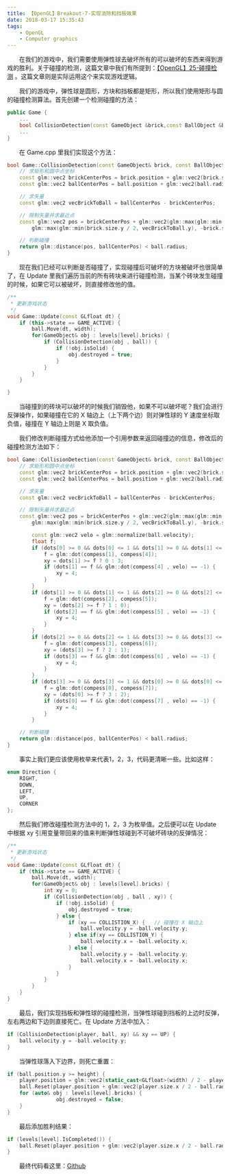 ```yaml
---
title: 【OpenGL】Breakout-7-实现消除和挡板效果
date: 2018-03-17 15:35:43
tags:
	- OpenGL
	- Computer graphics
---
```


&emsp;&emsp;在我们的游戏中，我们需要使用弹性球去破坏所有的可以破坏的东西来得到游戏的胜利。关于碰撞的检测，这篇文章中我们有所提到：[【OpenGL】25-碰撞检测](https://blog.ksgin.com/2018/03/17/【opengl】25-碰撞检测/)  。这篇文章则是实际运用这个来实现游戏逻辑。

<!--more-->

&emsp;&emsp;我们的游戏中，弹性球是圆形，方块和挡板都是矩形，所以我们使用矩形与圆的碰撞检测算法。首先创建一个检测碰撞的方法：

```c++
public Game {
    ...
    bool CollisionDetection(const GameObject &brick,const BallObject &ball) const;
    ...
}
```

&emsp;&emsp;在 Game.cpp 里我们实现这个方法：

```c++
bool Game::CollisionDetection(const GameObject& brick, const BallObject& ball) const {
	// 求矩形和圆中点坐标
	const glm::vec2 brickCenterPos = brick.position + glm::vec2(brick.size.x / 2.0, brick.size.y / 2.0);
	const glm::vec2 ballCenterPos = ball.position + glm::vec2(ball.radius / 2);

	// 求矢量
	const glm::vec2 vecBrickToBall = ballCenterPos - brickCenterPos;

	// 限制矢量并求最近点
	const glm::vec2 pos = brickCenterPos + glm::vec2(glm::max(glm::min(brick.size.x / 2, vecBrickToBall.x), -brick.size.x / 2),
		glm::max(glm::min(brick.size.y / 2, vecBrickToBall.y), -brick.size.y / 2));

	// 判断碰撞
	return glm::distance(pos, ballCenterPos) < ball.radius;
}
```

&emsp;&emsp;现在我们已经可以判断是否碰撞了，实现碰撞后可破坏的方块被破坏也很简单了，在 Update 里我们遍历当前的所有砖块来进行碰撞检测，当某个砖块发生碰撞的时候，如果它可以被破坏，则直接修改他的值。

```c++
/**
 * 更新游戏状态
 */
void Game::Update(const GLfloat dt) {
	if (this->state == GAME_ACTIVE) {
		ball.Move(dt, width);
		for(GameObject& obj : levels[level].bricks) {
			if (CollisionDetection(obj , ball)) {
				if (!obj.isSolid) {
					obj.destroyed = true;
				}
			}
		}
	}

}
```

&emsp;&emsp;当碰撞到的砖块可以破坏的时候我们销毁他，如果不可以破坏呢？我们会进行反弹操作，如果碰撞在它的 X 轴边上（上下两个边）则对弹性球的 Y 速度坐标取负值，碰撞在 Y 轴边上则是 X 取负值。

&emsp;&emsp;我们修改判断碰撞方式给他添加一个引用参数来返回碰撞边的信息，修改后的碰撞检测方法如下：

```c++
bool Game::CollisionDetection(const GameObject& brick, const BallObject& ball , int& xy) const {
	// 求矩形和圆中点坐标
	const glm::vec2 brickCenterPos = brick.position + glm::vec2(brick.size.x / 2.0, brick.size.y / 2.0);
	const glm::vec2 ballCenterPos = ball.position + glm::vec2(ball.radius / 2);

	// 求矢量
	const glm::vec2 vecBrickToBall = ballCenterPos - brickCenterPos;

	// 限制矢量并求最近点
	const glm::vec2 pos = brickCenterPos + glm::vec2(glm::max(glm::min(brick.size.x / 2, vecBrickToBall.x), -brick.size.x / 2),
		glm::max(glm::min(brick.size.y / 2, vecBrickToBall.y), -brick.size.y / 2));

		const glm::vec2 velo = glm::normalize(ball.velocity);
		float f;
		if (dots[0] >= 0 && dots[0] <= 1 && dots[1] >= 0 && dots[1] <= 1) {
			f = glm::dot(compess[1], compess[4]);
			xy = dots[1] >= f ? 0 : 3;
			if (dots[1] == f && glm::dot(compess[4] , velo) == -1) {
				xy = 4;
			}
		}
		if (dots[1] >= 0 && dots[1] <= 1 && dots[2] >= 0 && dots[2] <= 1) {
			f = glm::dot(compess[2], compess[5]);
			xy = (dots[2] >= f ? 1 : 0);
			if (dots[2] == f && glm::dot(compess[5] , velo) == -1) {
				xy = 4;
			}
		}
		if (dots[2] >= 0 && dots[2] <= 1 && dots[3] >= 0 && dots[3] <= 1) {
			f = glm::dot(compess[3], compess[6]);
			xy = (dots[3] >= f ? 2 : 1);
			if (dots[3] == f && glm::dot(compess[6] , velo) == -1) {
				xy = 4;
			}
		}
		if (dots[3] >= 0 && dots[3] <= 1 && dots[0] >= 0 && dots[0] <= 1) {
			f = glm::dot(compess[0], compess[7]);
			xy = (dots[0] >= f ? 3 : 2);
			if (dots[0] == f && glm::dot(compess[7] , velo) == -1) {
				xy = 4;
			}
		}

	// 判断碰撞
	return glm::distance(pos, ballCenterPos) < ball.radius;
}
```

&emsp;&emsp;事实上我们更应该使用枚举来代表1，2，3，代码更清晰一些。比如这样：

```c++
enum Direction {
	RIGHT,
	DOWN,
	LEFT,
	UP,
	CORNER
};
```

&emsp;&emsp;然后我们修改碰撞检测方法中的 1，2，3 为枚举值。之后便可以在 Update 中根据 xy 引用变量带回来的值来判断弹性球碰到不可破坏砖块的反弹情况：

```c++
/**
 * 更新游戏状态
 */
void Game::Update(const GLfloat dt) {
	if (this->state == GAME_ACTIVE) {
		ball.Move(dt, width);
		for(GameObject& obj : levels[level].bricks) {
			int xy = 0;
			if (CollisionDetection(obj , ball , xy)) {
				if (!obj.isSolid) {
					obj.destroyed = true;
				} else {
					if (xy == COLLISTION_X) {	// 碰撞在 X 轴边上
						ball.velocity.y = -ball.velocity.y;
					} else if(xy == COLLISTION_Y) {
						ball.velocity.x = -ball.velocity.x;
					} else {
						ball.velocity.y = -ball.velocity.y;
						ball.velocity.x = -ball.velocity.x;
					}
				}
			}
		}
	}
}
```

&emsp;&emsp;最后，我们实现挡板和弹性球的碰撞检测，当弹性球碰到挡板的上边时反弹，左右两边和下边则直接死亡。在 Update 方法中加入：

```c++
if (CollisionDetection(player, ball, xy) && xy == UP) {
	ball.velocity.y = -ball.velocity.y;
}
```

&emsp;&emsp;当弹性球落入下边界，则死亡重置：

```c++
if (ball.position.y >= height) {
	player.position = glm::vec2(static_cast<GLfloat>(width) / 2 - player.size.x / 2, height - player.size.y / 2);
	ball.Reset(player.position + glm::vec2(player.size.x / 2 - ball.radius, -player.size.y + ball.radius), glm::vec2(50.0f, -50.0f));
	for (auto& obj : levels[level].bricks) {
				obj.destroyed = false;
	}
}
```

&emsp;&emsp;最后添加胜利结果：

```c++
if (levels[level].IsCompleted()) {
	ball.Reset(player.position + glm::vec2(player.size.x / 2 - ball.radius, -player.size.y + ball.radius), glm::vec2(50.0f, -50.0f));
}
```

&emsp;&emsp;最终代码看这里：[Github](https://github.com/KsGin/OpenGL-BreakOut)

